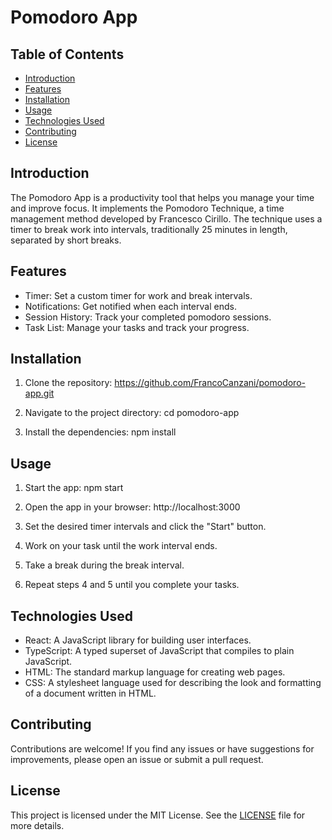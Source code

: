 # Pomodoro App

## Table of Contents

- [Introduction](#introduction)
- [Features](#features)
- [Installation](#installation)
- [Usage](#usage)
- [Technologies Used](#technologies-used)
- [Contributing](#contributing)
- [License](#license)

## Introduction

The Pomodoro App is a productivity tool that helps you manage your time and improve focus. It implements the Pomodoro Technique, a time management method developed by Francesco Cirillo. The technique uses a timer to break work into intervals, traditionally 25 minutes in length, separated by short breaks.

## Features

- Timer: Set a custom timer for work and break intervals.
- Notifications: Get notified when each interval ends.
- Session History: Track your completed pomodoro sessions.
- Task List: Manage your tasks and track your progress.

## Installation

1. Clone the repository:
   https://github.com/FrancoCanzani/pomodoro-app.git
2. Navigate to the project directory:
   cd pomodoro-app

3. Install the dependencies:
   npm install

## Usage

1. Start the app:
   npm start

2. Open the app in your browser:
   http://localhost:3000

3. Set the desired timer intervals and click the "Start" button.
4. Work on your task until the work interval ends.
5. Take a break during the break interval.
6. Repeat steps 4 and 5 until you complete your tasks.

## Technologies Used

- React: A JavaScript library for building user interfaces.
- TypeScript: A typed superset of JavaScript that compiles to plain JavaScript.
- HTML: The standard markup language for creating web pages.
- CSS: A stylesheet language used for describing the look and formatting of a document written in HTML.

## Contributing

Contributions are welcome! If you find any issues or have suggestions for improvements, please open an issue or submit a pull request.

## License

This project is licensed under the MIT License. See the [LICENSE](LICENSE) file for more details.
